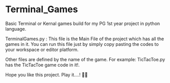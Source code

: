 # Terminal_Games
Basic Terminal or Kernal games build for my PG 1st year project in python language.

TerminalGames.py : This file is the Main File of the project which has all the games in it. You can run this file just by simply copy pasting the codes to your workspace or editor platform.

Other files are defined by the name of the game. For example: TicTacToe.py has the TicTacToe game code in it!.

Hope you like this project. 
Play it....! 🤩😁
